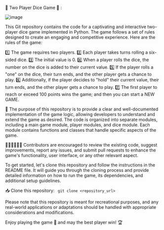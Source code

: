  🎲 Two Player Dice Game 🎲 : 

 ![image](https://github.com/NilanchalaPanda/DICEGAME/assets/110488337/3ee4ef42-4f71-4337-8707-ac5a82fc6d38)

This Git repository contains the code for a captivating and interactive two-player dice game implemented in Python. The game follows a set of rules designed to create an engaging and competitive experience. Here are the rules of the game:

1️⃣ The game requires two players.
2️⃣ Each player takes turns rolling a six-sided dice.
3️⃣ The initial value is 0.
4️⃣ When a player rolls the dice, the number on the dice is added to their current value.
5️⃣ If the player rolls a "one" on the dice, their turn ends, and the other player gets a chance to play.
6️⃣ Additionally, if the player decides to "hold" their current value, their turn ends, and the other player gets a chance to play.
7️⃣ The first player to reach or exceed 100 points wins the game; and then you can start a NEW GAME.

🚀 The purpose of this repository is to provide a clear and well-documented implementation of the game logic, allowing developers to understand and extend the game as desired. The code is organized into separate modules, including a main game module, player modules, and dice module. Each module contains functions and classes that handle specific aspects of the game.

👨🏻‍💻👩🏻‍💻 Contributors are encouraged to review the existing code, suggest improvements, report any issues, and submit pull requests to enhance the game's functionality, user interface, or any other relevant aspect.

To get started, let's clone this repository and follow the instructions in the README file. It will guide you through the cloning process and provide detailed information on how to run the game, its dependencies, and additional setup guidelines.

📥 Clone this repository:
<code> git clone <repository_url> </code>

Please note that this repository is meant for recreational purposes, and any real-world applications or adaptations should be handled with appropriate considerations and modifications.

Enjoy playing the game 🎲 and may the best player win! 🏆
